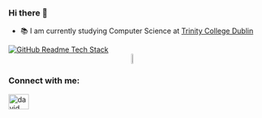 ### Hi there 👋

<!-- BREVE DESCRIPCION -->
- 📚 I am currently studying Computer Science at [Trinity College Dublin](https://www.tcd.ie/)

<!-- Statistics -->
<a href="https://github-readme-tech-stack.vercel.app">
    <img src="https://github-readme-tech-stack.vercel.app/api/cards?title=My%20Tech%20Stack&align=center&titleAlign=center&fontSize=25&lineHeight=10&lineCount=3&theme=rainglow&width=450&bg=%230e1114&badge=%2312161a&border=%2312161a&titleColor=%2321c0d1&line1=react,react,auto;javascript,javascript,auto;html5,html5,auto;css3,css3,2965f1;&line2=python,python,auto;java,java,auto;csharp,csharp,auto;docker,docker,auto;&line3=node.js,node.js,auto;sql,sql,auto;haskell,haskell,auto;dotnet,dotnet,auto;" alt="GitHub Readme Tech Stack" />
  </a>
<div style="display:grid;align-items:center;justify-content:center">
  <img style="height:100%;width:45%;max-width: 100%" src="https://github-readme-stats.vercel.app/api?username=tmoroney&theme=gotham&count_private=true&show_icons=true&include_all_commits=true"/>
  <!-- <img style="height:100%;width:49%;max-width: 10%" src="https://github-readme-stats.vercel.app/api/top-langs/?username=tmoroney&layout=compact&theme=gotham&langs_count=8"/> -->
</div>

<!-- Contact me -->
<h3 align="left">Connect with me:</h3>
<p align="left">
<a href="https://www.linkedin.com/in/tom-moroney1/" target="blank"><img align="center" src="https://raw.githubusercontent.com/rahuldkjain/github-profile-readme-generator/master/src/images/icons/Social/linked-in-alt.svg" alt="david mendoza ramos" height="30" width="40" /></a>
</p>


<!--
**tmoroney/tmoroney** is a ✨ _special_ ✨ repository because its `README.md` (this file) appears on your GitHub profile.

Here are some ideas to get you started:

- 🔭 I’m currently working on ...
- 🌱 I’m currently learning ...
- 👯 I’m looking to collaborate on ...
- 🤔 I’m looking for help with ...
- 💬 Ask me about ...
- 📫 How to reach me: ...
- 😄 Pronouns: ...
- ⚡ Fun fact: ...
-->
